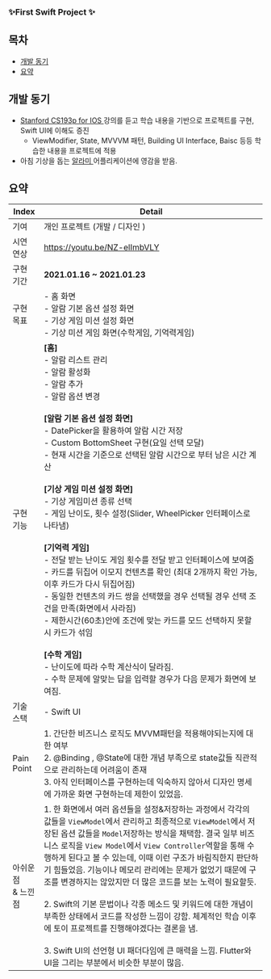 ###  ✨First Swift Project ✨ 

## 목차
- [개발 동기](#개발-동기)
- [요약](#요약)


## 개발 동기
- <a href="https://cs193p.sites.stanford.edu/?gclid=Cj0KCQiA9OiPBhCOARIsAI0y71AAz_kpQcilmi8FF8nX9eQG4YadS2FCacNxbzbtKSsUkr9ZQzcf1QQaAnHUEALw_wcB">Stanford CS193p for IOS </a> 강의를 듣고 학습 내용을 기반으로 프로젝트를 구현, Swift UI에 이해도 증진
  - ViewModifier, State, MVVVM 패턴, Building UI Interface, Baisc 등등 학습한 내용을 프로젝트에 적용
- 아침 기상을 돕는 <a href="https://play.google.com/store/apps/details?id=droom.sleepIfUCan&hl=ko&gl=US"> 알라미 </a> 어플리케이션에 영감을 받음. 

## 요약

| Index          | Detail                                                                                                                                                                                                                                                                                                                                                                                                                                                                                                                                                                                                                                                                       |
|----------------|------------------------------------------------------------------------------------------------------------------------------------------------------------------------------------------------------------------------------------------------------------------------------------------------------------------------------------------------------------------------------------------------------------------------------------------------------------------------------------------------------------------------------------------------------------------------------------------------------------------------------------------------------------------------------|
| 기여             | 개인 프로젝트 (개발 / 디자인 )                                                                                                                                                                                                                                                                                                                                                                                                                                                                                                                                                                                                                                                          |
| 시연 연상          | https://youtu.be/NZ-elImbVLY                                                                                                                                                                                                                                                                                                                                                                                                                                                                                                                                                                                                                                                 |
| 구현 기간          | **2021.01.16 ~ 2021.01.23**                                                                                                                                                                                                                                                                                                                                                                                                                                                                                                                                                                                                                                                  |
| 구현 목표          | - 홈 화면 <br> - 알람 기본 옵션 설정 화면 <br> - 기상 게임 미션 설정 화면 <br> - 기상 미션 게임 화면(수학게임, 기억력게임)                                                                                                                                                                                                                                                                                                                                                                                                                                                                                                                                                                                           | 
| 구현 기능          | **[홈]** <br> - 알람 리스트 관리 <br> - 알람 활성화 <br> - 알람 추가 <br> - 알람 옵션 변경  <br/> <br> **[알람 기본 옵션 설정 화면]** <br> - DatePicker을 활용하여 알람 시간 저장 <br>- Custom BottomSheet 구현(요일 선택 모달) <br> - 현재 시간을 기준으로 선택된 알람 시간으로 부터 남은 시간 계산<br/> <br/>  **[기상 게임 미션 설정 화면]** <br> - 기상 게임미션 종류 선택 <br> - 게임 난이도, 횟수 설정(Slider, WheelPicker 인터페이스로 나타냄)  <br/> <br/>**[기억력 게임]** <br> - 전달 받는 난이도 게임 횟수를 전달 받고 인터페이스에 보여줌 <br> - 카드를 뒤집어 이모지 컨텐츠를 확인 (최대 2개까지 확인 가능, 이후 카드가 다시 뒤집어짐)  <br> - 동일한 컨텐츠의 카드 쌍을 선택했을 경우 선택될 경우 선택 조건을 만족(화면에서 사라짐)<br/> - 제한시간(60초)안에 조건에 맞는 카드를 모드 선택하지 못할 시 카드가 섞임   <br/> <br/>**[수학 게임]** <br> - 난이도에 따라 수학 계산식이 달라짐. <br> - 수학 문제에 알맞는 답을 입력할 경우가 다음 문제가 화면에 보여짐. |
| 기술 스택          | - Swift UI                                                                                                                                                                                                                                                                                                                                                                                                                                                                                                                                                                                                                                                                   |
| Pain Point     | 1. 간단한 비즈니스 로직도 MVVM패턴을 적용해야되는지에 대한 여부 <br> 2. @Binding , @State에 대한 개념 부족으로 state값들 직관적으로 관리하는데 어려움이 존재<br/> 3. 아직 인터페이스를 구현하는데 익숙하지 않아서 디자인 명세에 가까운 화면 구현하는데 제한이 있었음.                                                                                                                                                                                                                                                                                                                                                                                                                                                                                                      |
| 아쉬운점 <br>& 느낀점 | 1. 한 화면에서 여러 옵션들을 설정&저장하는 과정에서 각각의 값들을 ``ViewModel``에서 관리하고 최종적으로 ``ViewModel``에서 저장된 옵션 값들을 ``Model``저장하는 방식을 채택함. 결국 일부 비즈니스 로직을 ``View Model``에서 ``View Controller``역할을 통해 수행하게 된다고 볼 수 있는데, 이때 이런 구조가 바림직한지 판단하기 힘들었음. 기능이나 메모리 관리에는 문제가 없었기 때문에 구조를 변경하지는 않았지만 더 많은 코드를 보는 노력이 필요할듯.  <br> <br/>2. Swift의 기본 문법이나 각종 메소드 및 키워드에 대한 개념이 부족한 상태에서 코드를 작성한 느낌이 강함. 체계적인 학습 이후에 토이 프로젝트를 진행해야겠다는 결론을 냄. <br> <br> 3. Swift UI의 선언형 UI 패더다임에 큰 매력을 느낌. Flutter와 UI을 그리는 부분에서 비슷한 부분이 많음.                                                                                                                                                                                     |


